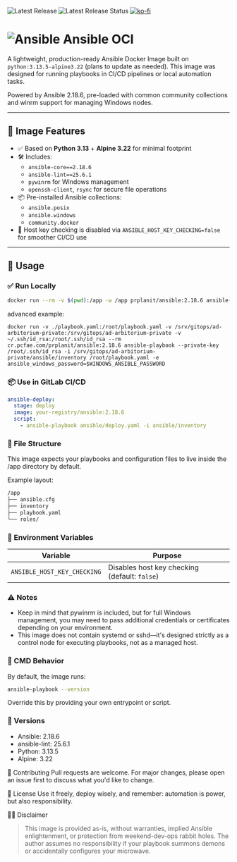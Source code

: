![Latest Release](https://gitlab.prplanit.com/precisionplanit/ansible-oci/-/badges/release.svg) ![Latest Release Status](https://gitlab.prplanit.com/precisionplanit/ansible-oci/-/raw/main/assets/badge-release-status.svg) [![ko-fi](https://ko-fi.com/img/githubbutton_sm.svg)](https://ko-fi.com/T6T41IT163)
# ![Ansible](https://gitlab.prplanit.com/uploads/-/system/project/avatar/21/Ansible_Logo.png?width=20) Ansible OCI

A lightweight, production-ready Ansible Docker Image built on `python:3.13.5-alpine3.22` (plans to update as needed). This image was designed for running playbooks in CI/CD pipelines or local automation tasks.

Powered by Ansible 2.18.6, pre-loaded with common community collections and winrm support for managing Windows nodes.

---

## 🚀 Image Features

- ✅ Based on **Python 3.13** + **Alpine 3.22** for minimal footprint
- 🛠️ Includes:
  - `ansible-core==2.18.6`
  - `ansible-lint==25.6.1`
  - `pywinrm` for Windows management
  - `openssh-client`, `rsync` for secure file operations
- 📦 Pre-installed Ansible collections:
  - `ansible.posix`
  - `ansible.windows`
  - `community.docker`
- 🔐 Host key checking is disabled via `ANSIBLE_HOST_KEY_CHECKING=false` for smoother CI/CD use

---

## 🧪 Usage

### ✅ Run Locally

```bash
docker run --rm -v $(pwd):/app -w /app prplanit/ansible:2.18.6 ansible-playbook playbook.yaml
```
advanced example:
```
docker run -v ./playbook.yaml:/root/playbook.yaml -v /srv/gitops/ad-arbitorium-private:/srv/gitops/ad-arbitorium-private -v ~/.ssh/id_rsa:/root/.ssh/id_rsa --rm cr.pcfae.com/prplanit/ansible:2.18.6 ansible-playbook --private-key /root/.ssh/id_rsa -i /srv/gitops/ad-arbitorium-private/ansible/inventory /root/playbook.yaml -e ansible_windows_password=$WINDOWS_ANSIBLE_PASSWORD
```

### 📦 Use in GitLab CI/CD

```yaml
ansible-deploy:
  stage: deploy
  image: your-registry/ansible:2.18.6
  script:
    - ansible-playbook ansible/deploy.yaml -i ansible/inventory
```

### 📁 File Structure

This image expects your playbooks and configuration files to live inside the /app directory by default.

Example layout:

```bash
/app
├── ansible.cfg
├── inventory
├── playbook.yaml
└── roles/
```

### 📝 Environment Variables

| Variable                    | Purpose                                       |
| --------------------------- | --------------------------------------------- |
| `ANSIBLE_HOST_KEY_CHECKING` | Disables host key checking (default: `false`) |

### ⚠️ Notes

- Keep in mind that pywinrm is included, but for full Windows management, you may need to pass additional credentials or certificates depending on your environment.
- This image does not contain systemd or sshd—it's designed strictly as a control node for executing playbooks, not as a managed host.

### 🧼 CMD Behavior

By default, the image runs:

```bash
ansible-playbook --version
```

Override this by providing your own entrypoint or script.

### 📌 Versions

- Ansible: 2.18.6
- ansible-lint: 25.6.1
- Python: 3.13.5
- Alpine: 3.22

🔗 Contributing
Pull requests are welcome. For major changes, please open an issue first to discuss what you'd like to change.

🧪 License
Use it freely, deploy wisely, and remember: automation is power, but also responsibility.

🙅‍♂️ Disclaimer
> This image is provided as-is, without warranties, implied Ansible enlightenment, or protection from weekend-dev-ops rabbit holes. The author assumes no responsibility if your playbook summons demons or accidentally configures your microwave.
